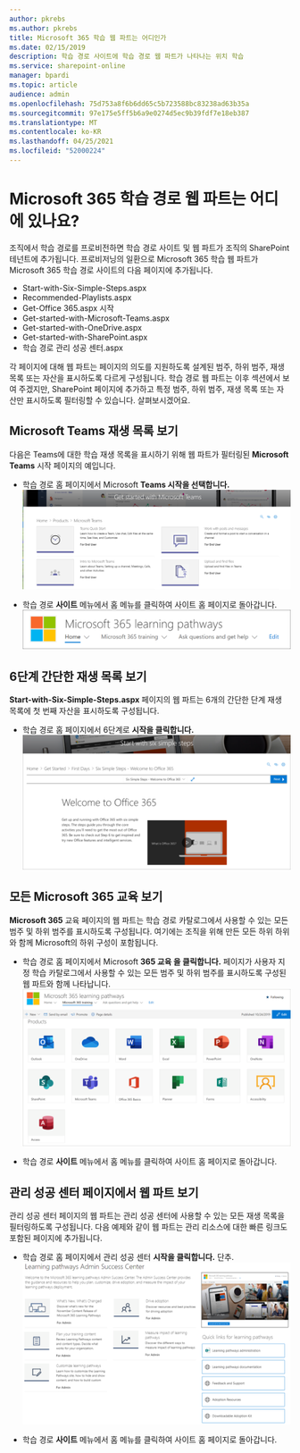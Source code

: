 ```yaml
---
author: pkrebs
ms.author: pkrebs
title: Microsoft 365 학습 웹 파트는 어디인가
ms.date: 02/15/2019
description: 학습 경로 사이트에 학습 경로 웹 파트가 나타나는 위치 학습
ms.service: sharepoint-online
manager: bpardi
ms.topic: article
audience: admin
ms.openlocfilehash: 75d753a8f6b6dd65c5b723588bc83238ad63b35a
ms.sourcegitcommit: 97e175e5ff5b6a9e0274d5ec9b39fdf7e18eb387
ms.translationtype: MT
ms.contentlocale: ko-KR
ms.lasthandoff: 04/25/2021
ms.locfileid: "52000224"
---
```

# <a name="wheres-the-microsoft-365-learning-pathways-web-part"></a>Microsoft 365 학습 경로 웹 파트는 어디에 있나요? 

조직에서 학습 경로를 프로비전하면 학습 경로 사이트 및 웹 파트가 조직의 SharePoint 테넌트에 추가됩니다. 프로비저닝의 일환으로 Microsoft 365 학습 웹 파트가 Microsoft 365 학습 경로 사이트의 다음 페이지에 추가됩니다.

- Start-with-Six-Simple-Steps.aspx 
- Recommended-Playlists.aspx
- Get-Office 365.aspx 시작
- Get-started-with-Microsoft-Teams.aspx
- Get-started-with-OneDrive.aspx
- Get-started-with-SharePoint.aspx
- 학습 경로 관리 성공 센터.aspx

각 페이지에 대해 웹 파트는 페이지의 의도를 지원하도록 설계된 범주, 하위 범주, 재생 목록 또는 자산을 표시하도록 다르게 구성됩니다. 학습 경로 웹 파트는 이후 섹션에서 보여 주겠지만, SharePoint 페이지에 추가하고 특정 범주, 하위 범주, 재생 목록 또는 자산만 표시하도록 필터링할 수 있습니다. 살펴보시겠어요. 

## <a name="view-microsoft-teams-playlists"></a>Microsoft Teams 재생 목록 보기

다음은 Teams에 대한 학습 재생 목록을 표시하기 위해 웹 파트가 필터링된 **Microsoft Teams** 시작 페이지의 예입니다. 

- 학습 경로 홈 페이지에서 Microsoft **Teams 시작을 선택합니다.**
![Microsoft Teams 시작 화면](media/cg-whereiswp-teams.png)

- 학습 경로 **사이트** 메뉴에서 홈 메뉴를 클릭하여 사이트 홈 페이지로 돌아갑니다.
![홈을 선택하는 학습 경로 화면입니다.](media/cg-homebtnmenu.png)

## <a name="view-the-six-simple-steps-playlist"></a>6단계 간단한 재생 목록 보기

**Start-with-Six-Simple-Steps.aspx** 페이지의 웹 파트는 6개의 간단한 단계 재생 목록에 첫 번째 자산을 표시하도록 구성됩니다. 

- 학습 경로 홈 페이지에서 6단계로 **시작을 클릭합니다.** 
![6단계로 시작을 선택하는 Office 365 페이지](media/cg-whereiswp-six.png)

## <a name="view-all-microsoft-365-training"></a>모든 Microsoft 365 교육 보기

**Microsoft 365** 교육 페이지의 웹 파트는 학습 경로 카탈로그에서 사용할 수 있는 모든 범주 및 하위 범주를 표시하도록 구성됩니다. 여기에는 조직을 위해 만든 모든 하위 하위와 함께 Microsoft의 하위 구성이 포함됩니다.

- 학습 경로 홈 페이지에서 Microsoft **365 교육 을 클릭합니다.** 페이지가 사용자 지정 학습 카탈로그에서 사용할 수 있는 모든 범주 및 하위 범주를 표시하도록 구성된 웹 파트와 함께 나타납니다.
![범주를 표시하는 경로 창입니다.](media/cg-whereiswp-o365.png)

- 학습 경로 **사이트** 메뉴에서 홈 메뉴를 클릭하여 사이트 홈 페이지로 돌아갑니다.

## <a name="view-the-web-part-on-the-admin-success-center-page"></a>관리 성공 센터 페이지에서 웹 파트 보기

관리 성공 센터  페이지의 웹 파트는 관리 성공 센터에 사용할 수 있는 모든 재생 목록을 필터링하도록 구성됩니다. 다음 예제와 같이 웹 파트는 관리 리소스에 대한 빠른 링크도 포함된 페이지에 추가됩니다. 

- 학습 경로 홈 페이지에서 관리 성공 센터 **시작을 클릭합니다.** 단추. 
![관리자 성공 센터 기본 페이지.](media/cg-adminsuccesscenterwebpart.png)

- 학습 경로 **사이트** 메뉴에서 홈 메뉴를 클릭하여 사이트 홈 페이지로 돌아갑니다.

